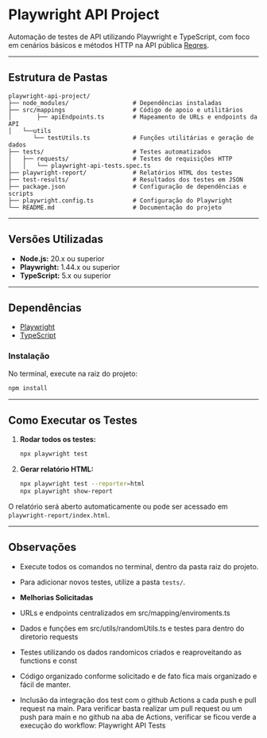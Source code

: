 # Playwright API Project

Automação de testes de API utilizando Playwright e TypeScript, com foco em cenários básicos e métodos HTTP na API pública [Reqres](https://reqres.in).

---

## Estrutura de Pastas

```
playwright-api-project/
├── node_modules/                  # Dependências instaladas
├── src/mappings                   # Código de apoio e utilitários
│       ├── apiEndpoints.ts        # Mapeamento de URLs e endpoints da API
│   └──utils   
       └── testUtils.ts            # Funções utilitárias e geração de dados
├── tests/                         # Testes automatizados
│   ├── requests/                  # Testes de requisições HTTP
│   │   └── playwright-api-tests.spec.ts
├── playwright-report/             # Relatórios HTML dos testes
├── test-results/                  # Resultados dos testes em JSON
├── package.json                   # Configuração de dependências e scripts
├── playwright.config.ts           # Configuração do Playwright
└── README.md                      # Documentação do projeto
```

---

## Versões Utilizadas

- **Node.js:** 20.x ou superior
- **Playwright:** 1.44.x ou superior
- **TypeScript:** 5.x ou superior

---

## Dependências

- [Playwright](https://playwright.dev/)
- [TypeScript](https://www.typescriptlang.org/)

### Instalação

No terminal, execute na raiz do projeto:

```sh
npm install
```

---

## Como Executar os Testes

1. **Rodar todos os testes:**
   ```sh
   npx playwright test
   ```

2. **Gerar relatório HTML:**
   ```sh
   npx playwright test --reporter=html
   npx playwright show-report
   ```

O relatório será aberto automaticamente ou pode ser acessado em `playwright-report/index.html`.

---

## Observações

- Execute todos os comandos no terminal, dentro da pasta raiz do projeto.
- Para adicionar novos testes, utilize a pasta `tests/`.

- **Melhorias Solicitadas**

- URLs e endpoints centralizados em src/mapping/enviroments.ts
- Dados e funções em src/utils/randomUtils.ts e testes para dentro do diretorio requests
- Testes utilizando os dados randomicos criados e reaproveitando as functions e const 
- Código organizado conforme solicitado e de fato fica mais organizado e fácil de manter.
- Inclusão da integração dos test com o github Actions a cada push e pull request na main. Para verificar basta realizar um pull request ou um push para main e no github na aba de Actions, verificar se ficou verde a execução do workflow: Playwright API Tests

